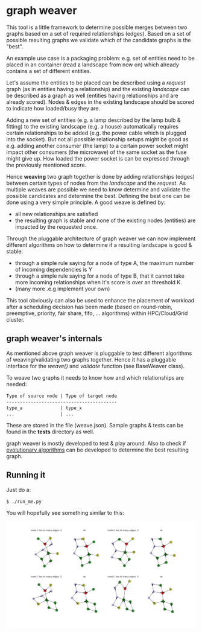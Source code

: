 # graph weaver

This tool is a little framework to determine possible merges between two graphs
based on a set of required relationships (edges). Based on a set of possible
resulting graphs we validate which of the candidate graphs is the "best".

An example use case is a packaging problem: e.g. set of entities need to be
placed in an container (read a landscape from now on) which already contains a
set of different entities.

Let's assume the entities to be placed can be described using a *request* graph
(as in entities having a relationship) and the existing *landscape* can be
described as a graph as well (entities having relationships and are already
scored). Nodes & edges in the existing landscape should be scored to indicate
how loaded/busy they are.

Adding a new set of entities (e.g. a lamp described by the lamp bulb & fitting)
to the existing landscape (e.g. a house) automatically requires certain
relationships to be added (e.g. the power cable which is plugged into the
socket). But not all possible relationship setups might be good as e.g. adding
another consumer (the lamp) to a certain power socket might impact other
consumers (the microwave) of the same socket as the fuse might give up. How
loaded the power socket is can be expressed through the previously mentioned
score.

Hence **weaving** two graph together is done by adding relationships (edges)
between certain types of nodes from the *landscape* and the *request*. As
multiple weaves are possible we need to know determine and validate the
possible candidates and determine the best. Defining the best one can be done
using a very simple principle. A good weave is defined by:

* all new relationships are satisfied
* the resulting graph is stable and none of the existing nodes (entities) are
impacted by the requested once.

Through the pluggable architecture of graph weaver we can now implement
different algorithms on how to determine if a resulting landscape is good
& stable:

* through a simple rule saying for a node of type A, the maximum number of
  incoming dependencies is Y
* through a simple rule saying for a node of type B, that it cannot take more
  incoming relationships when it's score is over an threshold K.
* (many more .e.g implement your own)

This tool obviously can also be used to enhance the placement of workload after
a scheduling decision has been made (based on round-robin, preemptive,
priority, fair share, fifo, ... algorithms) within HPC/Cloud/Grid cluster.

## graph weaver's internals

As mentioned above graph weaver is pluggable to test different algorithms of
weaving/validating two graphs together. Hence it has a pluggable interface for
the *weave()* and *validate* function (see BaseWeaver class).

To weave two graphs it needs to know how and which relationships are needed:

    Type of source node | Type of target node
    -----------------------------------------
    type_a              | type_x
    ...                 | ...

These are stored in the file (weave.json). Sample graphs & tests can be found
in the **tests** directory as well.

graph weaver is mostly developed to test & play around. Also to check if
[evolutionary algorithms](https://en.wikipedia.org/wiki/Evolutionary_algorithm)
can be developed to determine the best resulting graph.

## Running it

Just do a:

    $ ./run_me.py

You will hopefully see something similar to this:

![output](./figure_1.png?raw=true "Output")
